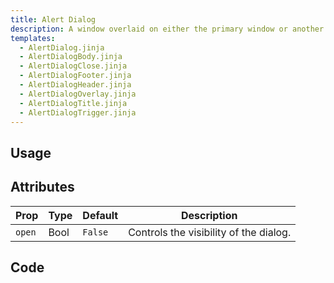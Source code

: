 ```yaml
---
title: Alert Dialog
description: A window overlaid on either the primary window or another dialog window, rendering the content underneath inert.
templates:
  - AlertDialog.jinja
  - AlertDialogBody.jinja
  - AlertDialogClose.jinja
  - AlertDialogFooter.jinja
  - AlertDialogHeader.jinja
  - AlertDialogOverlay.jinja
  - AlertDialogTitle.jinja
  - AlertDialogTrigger.jinja
---
```


<TabPreview component="Dialog" template="examples/dialog.html"/>

<Prose>

## Usage

</Prose>

<IncludeFile dir="docs/templates" file_name="examples/dialog.html"/>

<Prose>

## Attributes

| Prop      | Type   | Default  | Description                            |
|-----------|--------|----------|----------------------------------------|
| `open`    | Bool   | `False`  | Controls the visibility of the dialog. |

## Code
</Prose>

<IncludeComponents dir="alert_dialog" :components="{{ metadata.templates }}" />
